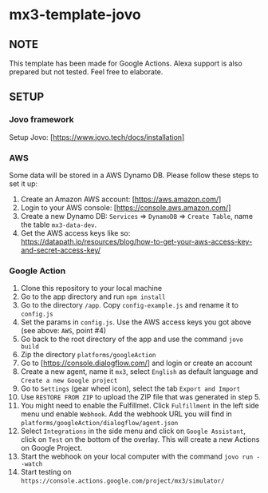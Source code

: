 # mx3-template-jovo

## NOTE

This template has been made for Google Actions. Alexa support is also prepared but not tested. Feel free to elaborate.

## SETUP

### Jovo framework

Setup Jovo: [https://www.jovo.tech/docs/installation]

### AWS

Some data will be stored in a AWS Dynamo DB. Please follow these steps to set it up:

1. Create an Amazon AWS account: [https://aws.amazon.com/]
2. Login to your AWS console: [https://console.aws.amazon.com/]
3. Create a new Dynamo DB: `Services` => `DynamoDB` => `Create Table`, name the table `mx3-data-dev`.
4. Get the AWS access keys like so: https://datapath.io/resources/blog/how-to-get-your-aws-access-key-and-secret-access-key/
 
### Google Action

1. Clone this repository to your local machine
2. Go to the app directory and run `npm install`
3. Go to the directory `/app`. Copy `config-example.js` and rename it to `config.js`
4. Set the params in `config.js`. Use the AWS access keys you got above (see above: `AWS`, point #4)
5. Go back to the root directory of the app and use the command `jovo build`
6. Zip the directory `platforms/googleAction`
7. Go to [https://console.dialogflow.com/] and login or create an account
8. Create a new agent, name it `mx3`, select `English` as default language and `Create a new Google project`
9. Go to `Settings` (gear wheel icon), select the tab `Export and Import`
10. Use `RESTORE FROM ZIP` to upload the ZIP file that was generated in step 5.
11. You might need to enable the Fulfillmet. Click `Fulfillment` in the left side menu und enable `Webhook`. Add the webhook URL you will find in `platforms/googleAction/dialogflow/agent.json`
12. Select `Integrations` in the side menu and click on `Google Assistant`, click on `Test` on the bottom of the overlay. This will create a new Actions on Google Project.
13. Start the webhook on your local computer with the command `jovo run --watch`
14. Start testing on `https://console.actions.google.com/project/mx3/simulator/`
